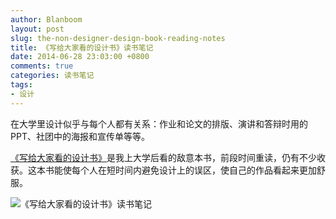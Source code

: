 ```yaml
---
author: Blanboom
layout: post
slug: the-non-designer-design-book-reading-notes
title: 《写给大家看的设计书》读书笔记
date: 2014-06-28 23:03:00 +0800
comments: true
categories: 读书笔记
tags:
- 设计
---
```


在大学里设计似乎与每个人都有关系：作业和论文的排版、演讲和答辩时用的 PPT、社团中的海报和宣传单等等。

[《写给大家看的设计书》](http://book.douban.com/subject/3323633/)是我上大学后看的敌意本书，前段时间重读，仍有不少收获。这本书能使每个人在短时间内避免设计上的误区，使自己的作品看起来更加舒服。

<!-- more -->

![《写给大家看的设计书》读书笔记](images/2014/06/the-non-designer-design-book-reading-notes-mindmap.png)

